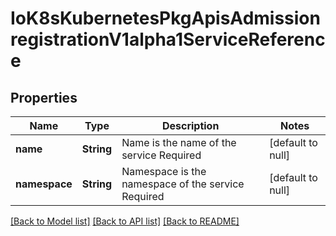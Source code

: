 # IoK8sKubernetesPkgApisAdmissionregistrationV1alpha1ServiceReference

## Properties
Name | Type | Description | Notes
------------ | ------------- | ------------- | -------------
**name** | **String** | Name is the name of the service Required | [default to null]
**namespace** | **String** | Namespace is the namespace of the service Required | [default to null]

[[Back to Model list]](../README.md#documentation-for-models) [[Back to API list]](../README.md#documentation-for-api-endpoints) [[Back to README]](../README.md)


